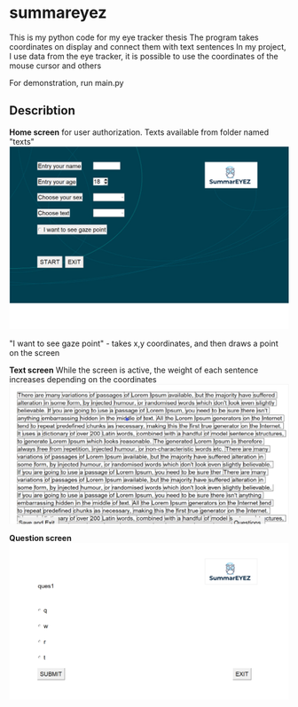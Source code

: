 # summareyez
This is my python code for my eye tracker thesis
The program takes coordinates on display and connect them with text sentences
In my project, I use data from the eye tracker, it is possible to use the coordinates of the mouse cursor and others

For demonstration, run main.py

## Describtion
**Home screen** for user authorization. Texts available from folder named "texts"
![Screenshot](description/first_screen.png)

"I want to see gaze point" - takes x,y coordinates, and then draws a point on the screen

**Text screen**
While the screen is active, the weight of each sentence increases depending on the coordinates
![Screenshot](description/text_screen.png)


**Question screen**
![Screenshot](description/question_screen.png)
